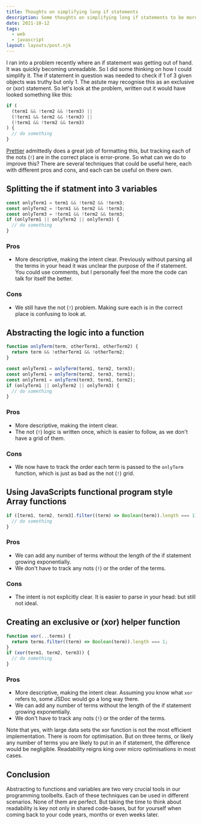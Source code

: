 ```yaml
---
title: Thoughts on simplifying long if statements
description: Some thoughts on simplifying long if statements to be more readable.
date: 2021-10-12
tags:
  - web
  - javascript
layout: layouts/post.njk
---
```

I ran into a problem recently where an if statement was getting out of hand. It was quickly becoming unreadable. So I did some thinking on how I could simplify it. The if statement in question was needed to check if 1 of 3 given objects was truthy but only 1. The astute may recognise this as an exclusive or (xor) statement. So let's look at the problem, written out it would have looked something like this:
```javascript
if (
  (term1 && !term2 && !term3) ||
  (!term1 && term2 && !term3) ||
  (!term1 && !term2 && term3)
) {
  // do something
}
```
[Prettier](https://prettier.io/) admittedly does a great job of formatting this, but tracking each of the nots (`!`) are in the correct place is error-prone. So what can we do to improve this? There are several techniques that could be useful here, each with different pros and cons, and each can be useful on there own.

## Splitting the if statment into 3 variables
```javascript
const onlyTerm1 = term1 && !term2 && !term3;
const onlyTerm2 = !term1 && term2 && !term3;
const onlyTerm3 = !term1 && !term2 && term3;
if (onlyTerm1 || onlyTerm2 || onlyTerm3) {
  // do something
}
```

### Pros
- More descriptive, making the intent clear. Previously without parsing all the terms in your head it was unclear the purpose of the if statement. You could use comments, but I personally feel the more the code can talk for itself the better.

### Cons
- We still have the not (`!`) problem. Making sure each is in the correct place is confusing to look at.

## Abstracting the logic into a function
```javascript
function onlyTerm(term, otherTerm1, otherTerm2) {
  return term && !otherTerm1 && !otherTerm2;
}

const onlyTerm1 = onlyTerm(term1, term2, term3);
const onlyTerm1 = onlyTerm(term2, term3, term1);
const onlyTerm1 = onlyTerm(term3, term1, term2);
if (onlyTerm1 || onlyTerm2 || onlyTerm3) {
  // do something
}
```

### Pros
- More descriptive, making the intent clear.
- The not (`!`) logic is written once, which is easier to follow, as we don't have a grid of them.

### Cons
- We now have to track the order each term is passed to the `onlyTerm` function, which is just as bad as the not (`!`) grid.

## Using JavaScripts functional program style Array functions
```javascript
if ([term1, term2, term3].filter((term) => Boolean(term)).length === 1) {
  // do something
}
```

### Pros
- We can add any number of terms without the length of the if statement growing exponentially.
- We don't have to track any nots (`!`) or the order of the terms.

### Cons
- The intent is not explicitly clear. It is easier to parse in your head: but still not ideal.

## Creating an exclusive or (xor) helper function
```javascript
function xor(...terms) {
  return terms.filter((term) => Boolean(term)).length === 1;
}
if (xor(term1, term2, term3)) {
  // do something
}
```
### Pros
- More descriptive, making the intent clear. Assuming you know what `xor` refers to, some JSDoc would go a long way there.
- We can add any number of terms without the length of the if statement growing exponentially.
- We don't have to track any nots (`!`) or the order of the terms.

Note that yes, with large data sets the xor function is not the most efficient implementation. There is room for optimisation. But on three terms, or likely any number of terms you are likely to put in an if statement, the difference would be negligible. Readability reigns king over micro optimisations in most cases.

## Conclusion

Abstracting to functions and variables are two very crucial tools in our programming toolbelts. Each of these techniques can be used in different scenarios. None of them are perfect. But taking the time to think about readability is key not only in shared code-bases, but for yourself when coming back to your code years, months or even weeks later.